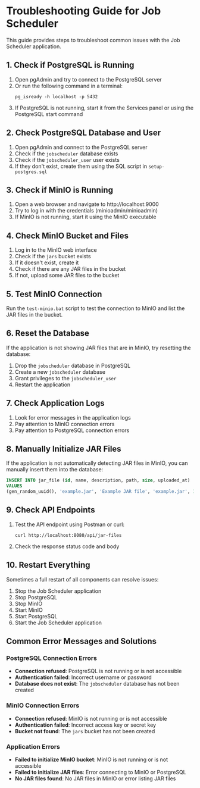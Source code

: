 # Troubleshooting Guide for Job Scheduler

This guide provides steps to troubleshoot common issues with the Job Scheduler application.

## 1. Check if PostgreSQL is Running

1. Open pgAdmin and try to connect to the PostgreSQL server
2. Or run the following command in a terminal:
   ```
   pg_isready -h localhost -p 5432
   ```
3. If PostgreSQL is not running, start it from the Services panel or using the PostgreSQL start command

## 2. Check PostgreSQL Database and User

1. Open pgAdmin and connect to the PostgreSQL server
2. Check if the `jobscheduler` database exists
3. Check if the `jobscheduler_user` user exists
4. If they don't exist, create them using the SQL script in `setup-postgres.sql`

## 3. Check if MinIO is Running

1. Open a web browser and navigate to http://localhost:9000
2. Try to log in with the credentials (minioadmin/minioadmin)
3. If MinIO is not running, start it using the MinIO executable

## 4. Check MinIO Bucket and Files

1. Log in to the MinIO web interface
2. Check if the `jars` bucket exists
3. If it doesn't exist, create it
4. Check if there are any JAR files in the bucket
5. If not, upload some JAR files to the bucket

## 5. Test MinIO Connection

Run the `test-minio.bat` script to test the connection to MinIO and list the JAR files in the bucket.

## 6. Reset the Database

If the application is not showing JAR files that are in MinIO, try resetting the database:

1. Drop the `jobscheduler` database in PostgreSQL
2. Create a new `jobscheduler` database
3. Grant privileges to the `jobscheduler_user`
4. Restart the application

## 7. Check Application Logs

1. Look for error messages in the application logs
2. Pay attention to MinIO connection errors
3. Pay attention to PostgreSQL connection errors

## 8. Manually Initialize JAR Files

If the application is not automatically detecting JAR files in MinIO, you can manually insert them into the database:

```sql
INSERT INTO jar_file (id, name, description, path, size, uploaded_at)
VALUES 
(gen_random_uuid(), 'example.jar', 'Example JAR file', 'example.jar', 1024, NOW());
```

## 9. Check API Endpoints

1. Test the API endpoint using Postman or curl:
   ```
   curl http://localhost:8080/api/jar-files
   ```
2. Check the response status code and body

## 10. Restart Everything

Sometimes a full restart of all components can resolve issues:

1. Stop the Job Scheduler application
2. Stop PostgreSQL
3. Stop MinIO
4. Start MinIO
5. Start PostgreSQL
6. Start the Job Scheduler application

## Common Error Messages and Solutions

### PostgreSQL Connection Errors

- **Connection refused**: PostgreSQL is not running or is not accessible
- **Authentication failed**: Incorrect username or password
- **Database does not exist**: The `jobscheduler` database has not been created

### MinIO Connection Errors

- **Connection refused**: MinIO is not running or is not accessible
- **Authentication failed**: Incorrect access key or secret key
- **Bucket not found**: The `jars` bucket has not been created

### Application Errors

- **Failed to initialize MinIO bucket**: MinIO is not running or is not accessible
- **Failed to initialize JAR files**: Error connecting to MinIO or PostgreSQL
- **No JAR files found**: No JAR files in MinIO or error listing JAR files
